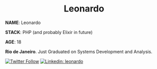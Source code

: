 <h1 align="center">Leonardo</h1>

**NAME**: Leonardo

**STACK**: PHP (and probably Elixir in future)

**AGE**: 18

**Rio de Janeiro**. Just Graduated on Systems Development and Analysis.

[![Twitter Follow](https://img.shields.io/twitter/follow/zinleo11?style=social)](https://twitter.com/zinleo11)
[![Linkedin: leonardo](https://img.shields.io/badge/-Linkedin-blue?style=flat-square&logo=Linkedin&logoColor=white&link=https://www.linkedin.com/in/leonardo-talles1/)](https://www.linkedin.com/in/leonardo-talles1/)
